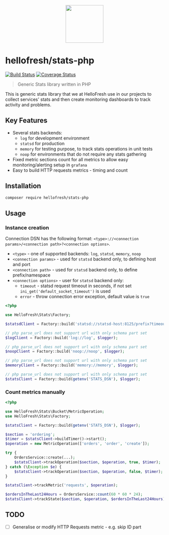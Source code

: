 <p align="center">
  <a href="https://hellofresh.com">
    <img width="120" src="https://www.hellofresh.de/images/hellofresh/press/HelloFresh_Logo.png">
  </a>
</p>

# hellofresh/stats-php

[![Build Status](https://travis-ci.org/hellofresh/stats-php.svg?branch=master)](https://travis-ci.org/hellofresh/stats-php)
[![Coverage Status](https://codecov.io/gh/hellofresh/stats-php/branch/master/graph/badge.svg)](https://codecov.io/gh/hellofresh/stats-php)

> Generic Stats library written in PHP

This is generic stats library that we at HelloFresh use in our projects to collect services' stats and then create monitoring
dashboards to track activity and problems.

## Key Features

* Several stats backends:
  * `log` for development environment
  * `statsd` for production
  * `memory` for testing purpose, to track stats operations in unit tests
  * `noop` for environments that do not require any stats gathering
* Fixed metric sections count for all metrics to allow easy monitoring/alerting setup in `grafana`
* Easy to build HTTP requests metrics - timing and count

## Installation

```sh
composer require hellofresh/stats-php
```

## Usage

### Instance creation

Connection DSN has the following format: `<type>://<connection params>/<connection path>?<connection options>`.

* `<type>` - one of supported backends: `log`, `statsd`, `memory`, `noop`
* `<connection params>` - used for `statsd` backend only, to defining host and port
* `<connection path>` - used for `statsd` backend only, to define prefix/namespace
* `<connection options>` - user for `statsd` backend only:
  * `timeout` - statsd request timeout in seconds, if not set `ini_get('default_socket_timeout')` is used 
  * `error` - throw connection error exception, default value is `true`

```php
<?php

use HelloFresh\Stats\Factory;

$statsdClient = Factory::build('statsd://statsd-host:8125/prefix?timeout=2.5&error=1', $logger);

// php parse_url does not support url with only schema part set
$logClient = Factory::build('log://log', $logger);

// php parse_url does not support url with only schema part set
$noopClient = Factory::build('noop://noop', $logger);

// php parse_url does not support url with only schema part set
$memoryClient = Factory::build('memory://memory', $logger);

// php parse_url does not support url with only schema part set
$statsClient = Factory::build(getenv('STATS_DSN'), $logger);
```

### Count metrics manually

```php
<?php

use HelloFresh\Stats\Bucket\MetricOperation;
use HelloFresh\Stats\Factory;

$statsClient = Factory::build(getenv('STATS_DSN'), $logger);

$section = 'ordering';
$timer = $statsClient->buildTimer()->start();
$operation = new MetricOperation(['orders', 'order', 'create']);

try {
    OrdersService::create(...);
    $statsClient->trackOperation($section, $operation, true, $timer);
} catch (\Exception $e) {
    $statsClient->trackOperation($section, $operation, false, $timer);
}

$statsClient->trackMetric('requests', $operation);

$ordersInTheLast24Hours = OrdersService::count(60 * 60 * 24);
$statsClient->trackState($section, $operation, $ordersInTheLast24Hours);
```

## TODO

* [ ] Generalise or modify HTTP Requests metric - e.g. skip ID part
